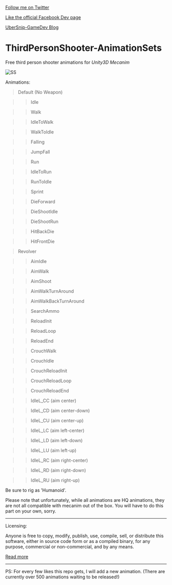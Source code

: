 [Follow me on Twitter](https://twitter.com/montraydavis)

[Like the official Facebook Dev page](https://facebook.com/ubersnipdev)

[UberSnip-GameDev Blog](http://gamedev.ubersnip.com/index.php?title=ThirdPersonAnimSet_01)

# ThirdPersonShooter-AnimationSets
Free third person shooter animations for *Unity3D Mecanim*

![SS](https://raw.githubusercontent.com/ZenXChaos/ThirdPersonShooter-AnimationSets/master/ss.gif)

Animations: 

> Default (No Weapon)

>> Idle

>> Walk

>> IdleToWalk

>> WalkToIdle

>> Falling

>> JumpFall

>> Run

>> IdleToRun

>> RunToIdle

>> Sprint

>> DieForward

>> DieShootIdle

>> DieShootRun

>> HitBackDie

>> HitFrontDie

> Revolver

>> AimIdle

>> AimWalk

>> AimShoot

>> AimWalkTurnAround

>> AimWalkBackTurnAround

>> SearchAmmo

>> ReloadInit

>> ReloadLoop

>> ReloadEnd

>> CrouchWalk

>> CrouchIdle

>> CrouchReloadInit

>> CrouchReloadLoop

>> CrouchReloadEnd

>> IdleL_CC (aim center)

>> IdleL_CD (aim center-down)

>> IdleL_CU (aim center-up)

>> IdleL_LC (aim left-center)

>> IdleL_LD (aim left-down)

>> IdleL_LU (aim left-up)

>> IdleL_RC (aim right-center)

>> IdleL_RD (aim right-down)

>> IdleL_RU (aim right-up)

Be sure to rig as 'Humanoid'.

Please note that unfortunately, while all animations are HQ animations, they are not all compatible with mecanim out of the box.
You will have to do this part on your own, sorry.

---

Licensing: 

Anyone is free to copy, modify, publish, use, compile, sell, or distribute this software, either in source code form or as a compiled binary, for any purpose, commercial or non-commercial, and by any means.

[Read more](https://github.com/ZenXChaos/ThirdPersonShooter-AnimationSets/blob/master/license.md)

---

PS: For every few likes this repo gets, I will add a new animation. (There are currently over 500 animations waiting to be released!)
